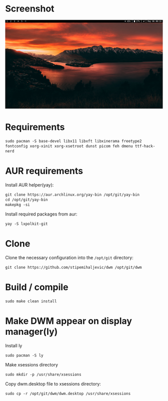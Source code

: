 # Screenshot

![image](desktop.png)

# Requirements
    sudo pacman -S base-devel libx11 libxft libxinerama freetype2 fontconfig xorg-xinit xorg-xsetroot dunst picom feh dmenu ttf-hack-nerd

# AUR requirements
Install AUR helper(yay):

    git clone https://aur.archlinux.org/yay-bin /opt/git/yay-bin
    cd /opt/git/yay-bin
    makepkg -si

Install required packages from aur:

    yay -S lxpolkit-git

# Clone
Clone the necessary configuration into the `/opt/git` directory:

    git clone https://github.com/stipemihaljevic/dwm /opt/git/dwm

# Build / compile
    sudo make clean install

# Make DWM appear on display manager(ly)
Install ly

    sudo pacman -S ly

Make xsessions directory

    sudo mkdir -p /usr/share/xsessions

Copy dwm.desktop file to xsessions directory:

    sudo cp -r /opt/git/dwm/dwm.desktop /usr/share/xsessions
